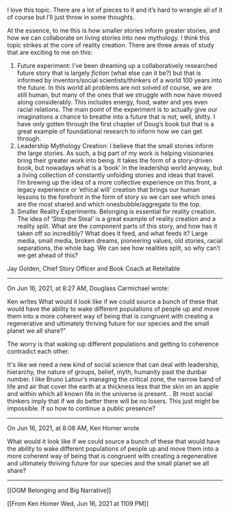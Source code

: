 I love this topic. There are a lot of pieces to it and it’s hard to wrangle all of it of course but I’ll just throw in some thoughts.

At the essence, to me this is how smaller stories inform greater stories, and how we can collaborate on living stories into new mythology. I think this topic strikes at the core of reality creation. There are three areas of study that are exciting to me on this:

1. Future experiment: I’ve been dreaming up a collaboratively researched future story that is largely *fiction* (what else can it be?) but that is informed by inventors/social scientists/thinkers of a world 100 years into the future. In this world all problems are not solved of course, we are still human, but many of the ones that we struggle with now have moved along considerably. This includes energy, food, water and yes even racial relations. The main point of the experiment is to actually give our imaginations a chance to breathe into a future that is not, well, shitty. I have only gotten through the first chapter of Doug’s book but that is a great example of foundational research to inform how we can get through.
2. Leadership Mythology Creation: I believe that the small stories inform the large stories. As such, a big part of my work is helping visionaries bring their greater work into being. It takes the form of a story-driven book, but nowadays what is a ‘book’ in the leadership world anyway, but a living collection of constantly unfolding stories and ideas that travel. I’m brewing up the idea of a more collective experience on this front, a legacy experience or ‘ethical will’ creation that brings our human lessons to the forefront in the form of story so we can see which ones are the most shared and which onesbubble/aggregate to the top.
3. Smaller Reality Experiments. Belonging is essential for reality creation. The idea of ’Stop the Steal’ is a great example of reality creation and a reality split. What are the component parts of this story, and how has it taken off so incredibly? What does it feed, and what feeds it? Large media, small media, broken dreams, pioneering values, old stories, racial separations, the whole bag. We can see how realities split, so why can’t we get ahead of this?

Jay Golden, Chief Story Officer and Book Coach at Retellable

----
On Jun 16, 2021, at 8:27 AM, Douglass Carmichael wrote:

Ken writes What would it look like if we could source a bunch of these that would have the ability to wake different populations of people up and move them into a more coherent way of being that is congruent with creating a regenerative and ultimately thriving future for our species and the small planet we all share?”

The worry is that waking up different populations and getting to coherence contradict each other.

It's like we need a new kind of social science that can deal with leadership, hierarchy, the nature of groups, belief, myth, humanity past the dunbar number. I like Bruno Latour’s managing the critical zone, the narrow band of life and air that cover the earth at a thickness less that the skin on an apple and within which all known life in the universe is present. . Bt most social thinkers imply that if we do better there will be no losers. This just might be impossible. If so how to continue a public presence? 

----
On Jun 16, 2021, at 8:08 AM, Ken Homer wrote

What would it look like if we could source a bunch of these that would have the ability to wake different populations of people up and move them into a more coherent way of being that is congruent with creating a regenerative and ultimately thriving future for our species and the small planet we all share?

----
[[OGM Belonging and Big Narrative]]

[[From Ken Homer Wed, Jun 16, 2021 at 1109 PM]]